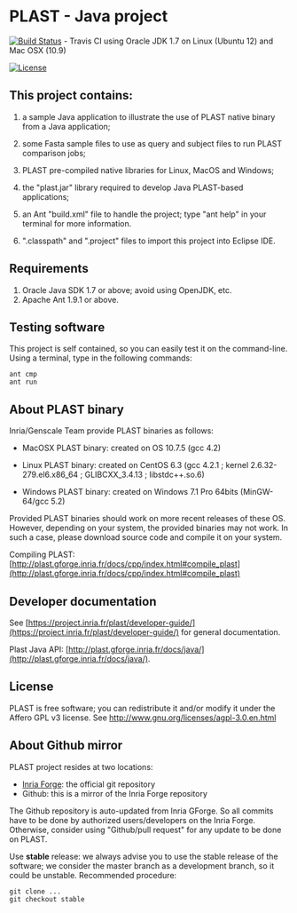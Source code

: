 PLAST - Java project
====================

[![Build Status](https://travis-ci.org/PLAST-software/plast-java-app.svg?branch=master)](https://travis-ci.org/PLAST-software/plast-java-app) - Travis CI using Oracle JDK 1.7 on Linux (Ubuntu 12) and Mac OSX (10.9)

[![License](http://img.shields.io/:license-affero-blue.svg)](http://www.gnu.org/licenses/agpl-3.0.en.html)

This project contains:
----------------------

1. a sample Java application to illustrate the use of PLAST native binary from a Java
   application;
   
2. some Fasta sample files to use as query and subject files to run PLAST comparison jobs; 

3. PLAST pre-compiled native libraries for Linux, MacOS and Windows;

4. the "plast.jar" library required to develop Java PLAST-based applications;

5. an Ant "build.xml" file to handle the project; type "ant help" in your terminal for more information.

6. ".classpath" and ".project" files to import this project into Eclipse IDE. 


Requirements
------------

1. Oracle Java SDK 1.7 or above; avoid using OpenJDK, etc.
2. Apache Ant 1.9.1 or above.


Testing software
----------------

This project is self contained, so you can easily test it on the command-line. Using a terminal, type in the following commands:

    ant cmp
    ant run


About PLAST binary
------------------

Inria/Genscale Team provide PLAST binaries as follows:

+ MacOSX PLAST binary: created on OS 10.7.5 (gcc 4.2) 

+ Linux PLAST binary: created on CentOS 6.3 (gcc 4.2.1 ; kernel 2.6.32-279.el6.x86_64 ; GLIBCXX_3.4.13 ; libstdc++.so.6)  
+ Windows PLAST binary: created on Windows 7.1 Pro 64bits (MinGW-64/gcc 5.2)

Provided PLAST binaries should work on more recent releases of these OS. However, depending on your system, the provided binaries may not work. In such a case, please download source code and compile it on your system. 

Compiling PLAST: [http://plast.gforge.inria.fr/docs/cpp/index.html#compile_plast](http://plast.gforge.inria.fr/docs/cpp/index.html#compile_plast)


Developer documentation
-----------------------

See [https://project.inria.fr/plast/developer-guide/](https://project.inria.fr/plast/developer-guide/) for general documentation.

Plast Java API: [http://plast.gforge.inria.fr/docs/java/](http://plast.gforge.inria.fr/docs/java/).

License
-------

PLAST is free software; you can redistribute it and/or modify it under the Affero GPL v3 
license. See http://www.gnu.org/licenses/agpl-3.0.en.html

About Github mirror
-------------------

PLAST project resides at two locations:

* [Inria Forge](https://gforge.inria.fr/): the official git repository
* Github: this is a mirror of the Inria Forge repository

The Github repository is auto-updated from Inria GForge. So all commits have to be done by authorized users/developers on the Inria Forge. Otherwise, consider using "Github/pull request" for any update to be done on PLAST.

Use **stable** release: we always advise you to use the stable release of the software; we consider the master branch as a development branch, so it could be unstable. Recommended procedure:

    git clone ...
    git checkout stable

